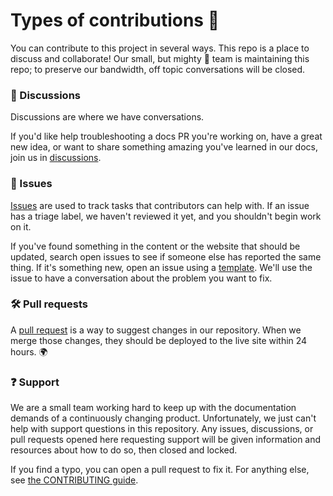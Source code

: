 # Types of contributions :memo:
You can contribute to this project in several ways. This repo is a place to discuss and collaborate! Our small, but mighty :muscle: team is maintaining this repo; to preserve our bandwidth, off topic conversations will be closed.

### :mega: Discussions
Discussions are where we have conversations.

If you'd like help troubleshooting a docs PR you're working on, have a great new idea, or want to share something amazing you've learned in our docs, join us in [discussions](https://github.com/yoyoyojoe/press-play/discussions).

### :lady_beetle: Issues
[Issues](https://docs.github.com/en/github/managing-your-work-on-github/about-issues) are used to track tasks that contributors can help with. If an issue has a triage label, we haven't reviewed it yet, and you shouldn't begin work on it.

If you've found something in the content or the website that should be updated, search open issues to see if someone else has reported the same thing. If it's something new, open an issue using a [template](https://github.com/yoyoyojoe/press-play/issues/new/choose). We'll use the issue to have a conversation about the problem you want to fix.

### :hammer_and_wrench: Pull requests
A [pull request](https://docs.github.com/en/github/collaborating-with-issues-and-pull-requests/about-pull-requests) is a way to suggest changes in our repository. When we merge those changes, they should be deployed to the live site within 24 hours. :earth_africa:

<!-- We cannot accept contributions to the [REST API reference documentation](https://docs.github.com/en/rest/reference). If you spot an inaccuracy in the REST API reference documentation, open an issue in the [github/rest-api-description](https://github.com/github/rest-api-description/issues/new?template=schema-inaccuracy.md) repository. -->

### :question: Support
We are a small team working hard to keep up with the documentation demands of a continuously changing product. Unfortunately, we just can't help with support questions in this repository. <!-- If you are experiencing a problem with GitHub, unrelated to our documentation, please [contact GitHub Support directly](https://support.github.com/contact).  -->Any issues, discussions, or pull requests opened here requesting support will be given information and resources about how to do so, then closed and locked.

<!-- If you're having trouble with your GitHub account, contact [Support](https://support.github.com/contact?tags=docs-contributing-guide). -->

<!-- ### :earth_asia: Translations

This website is internationalized and available in multiple languages. The source content in this repository is written in English. We automate translations through an internal process, working with professional translators to localize the English content.

**We do not currently accept contributions for translated content**.

### :balance_scale: Site Policy
GitHub's site policies are published on docs.github.com, too! -->

If you find a typo, you can open a pull request to fix it. For anything else, see [the CONTRIBUTING guide](./CONTRIBUTING.md).
